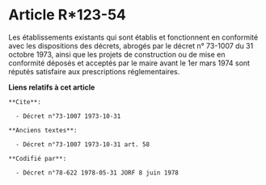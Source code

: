 # Article R*123-54

Les établissements existants qui sont établis et fonctionnent en conformité avec les dispositions des décrets, abrogés par le
décret n° 73-1007 du 31 octobre 1973, ainsi que les projets de construction ou de mise en conformité déposés et acceptés par
le maire avant le 1er mars 1974 sont réputés satisfaire aux prescriptions réglementaires.

**Liens relatifs à cet article**

	**Cite**:

	  - Décret n°73-1007 1973-10-31

	**Anciens textes**:

	  - Décret n°73-1007 1973-10-31 art. 58

	**Codifié par**:

	  - Décret n°78-622 1978-05-31 JORF 8 juin 1978
